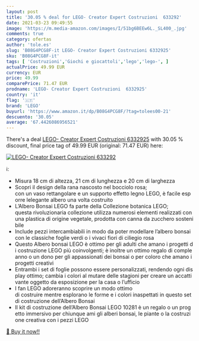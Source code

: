 ```yaml
---
layout: post
title: '30.05 % deal for LEGO- Creator Expert Costruzioni  633292'
date: 2021-03-23 09:49:55
image: 'https://m.media-amazon.com/images/I/51bg6BEEw6L._SL400_.jpg'
comments: true
category: ofertas
author: 'tole.es'
slug: 'B08G4PCG8F-it LEGO- Creator Expert Costruzioni 6332925'
sku: 'B08G4PCG8F-it'
tags: [ 'Costruzioni','Giochi e giocattoli','lego','lego-', ]
actualPrice: 49.99 EUR
currency: EUR
price: 49.99
comparePrice: 71.47 EUR
prodname: 'LEGO- Creator Expert Costruzioni  6332925'
country: 'it'
flag: '🇮🇹'
brand: 'LEGO'
buyurl: 'https://www.amazon.it/dp/B08G4PCG8F/?tag=tolees00-21'
descuento: '30.05'
average: '67.4426086956521'
---
```


There's a deal [LEGO- Creator Expert Costruzioni  6332925](https://www.amazon.it/dp/B08G4PCG8F/?tag=tolees00-21)  with  30.05 % discount, final price tag of  49.99 EUR (original: 71.47 EUR) here:

[![LEGO- Creator Expert Costruzioni  633292](https://m.media-amazon.com/images/I/51bg6BEEw6L._SL400_.jpg)](https://www.amazon.it/dp/B08G4PCG8F/?tag=tolees00-21)

ℹ️:

- Misura 18 cm di altezza, 21 cm di lunghezza e 20 cm di larghezza
- Scopri il design della rana nascosto nel bocciolo rosa; con un vaso rettangolare e un supporto effetto legno LEGO, è facile esporre lelegante albero una volta costruito
- L’Albero Bonsai LEGO fa parte della Collezione botanica LEGO; questa rivoluzionaria collezione utilizza numerosi elementi realizzati con una plastica di origine vegetale, prodotta con canna da zucchero sostenibile
- Include pezzi intercambiabili in modo da poter modellare l’albero bonsai con le classiche foglie verdi o i vivaci fiori di ciliegio rosa
- Questo Albero bonsai LEGO è ottimo per gli adulti che amano i progetti di costruzione LEGO più coinvolgenti; è inoltre un ottimo regalo di compleanno o un dono per gli appassionati dei bonsai o per coloro che amano i progetti creativi
- Entrambi i set di foglie possono essere personalizzati, rendendo ogni display ottimo; cambia i colori al mutare delle stagioni per creare un accattivante oggetto da esposizione per la casa o l’ufficio
- I fan LEGO adoreranno scoprire un modo ottimo di costruire mentre esplorano le forme e i colori inaspettati in questo set di costruzione dell’Albero Bonsai
- Il kit di costruzione dell’Albero Bonsai LEGO 10281 è un regalo o un progetto immersivo per chiunque ami gli alberi bonsai, le piante o la costruzione creativa con i pezzi LEGO

[🛒 Buy it now!!](https://www.amazon.it/dp/B08G4PCG8F/?tag=tolees00-21)
